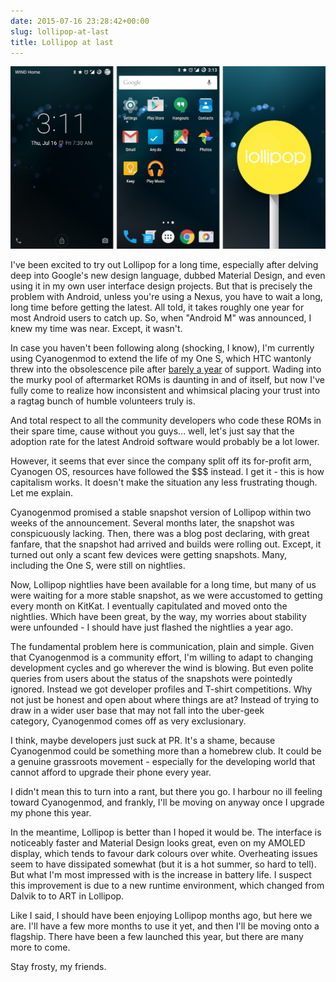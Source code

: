 ```yaml
---
date: 2015-07-16 23:28:42+00:00
slug: lollipop-at-last
title: Lollipop at last
---
```


![android screenshots](/images/android_screenshots.jpg)

I've been excited to try out Lollipop for a long time, especially after delving deep into Google's new design language, dubbed Material Design, and even using it in my own user interface design projects. But that is precisely the problem with Android, unless you're using a Nexus, you have to wait a long, long time before getting the latest. All told, it takes roughly one year for most Android users to catch up. So, when "Android M" was announced, I knew my time was near. Except, it wasn't. 

<!--more-->


In case you haven't been following along (shocking, I know), I'm currently using Cyanogenmod to extend the life of my One S, which HTC wantonly threw into the obsolescence pile after [barely a year](http://mobilesyrup.com/2013/07/02/this-is-the-end-htc-one-s-wont-get-android-4-2-update/) of support. Wading into the murky pool of aftermarket ROMs is daunting in and of itself, but now I've fully come to realize how inconsistent and whimsical placing your trust into a ragtag bunch of humble volunteers truly is.




And total respect to all the community developers who code these ROMs in their spare time, cause without you guys... well, let's just say that the adoption rate for the latest Android software would probably be a lot lower.




However, it seems that ever since the company split off its for-profit arm, Cyanogen OS, resources have followed the $$$ instead. I get it - this is how capitalism works. It doesn't make the situation any less frustrating though. Let me explain.




Cyanogenmod promised a stable snapshot version of Lollipop within two weeks of the announcement. Several months later, the snapshot was conspicuously lacking. Then, there was a blog post declaring, with great fanfare, that the snapshot had arrived and builds were rolling out. Except, it turned out only a scant few devices were getting snapshots. Many, including the One S, were still on nightlies.




Now, Lollipop nightlies have been available for a long time, but many of us were waiting for a more stable snapshot, as we were accustomed to getting every month on KitKat. I eventually capitulated and moved onto the nightlies. Which have been great, by the way, my worries about stability were unfounded - I should have just flashed the nightlies a year ago.




The fundamental problem here is communication, plain and simple. Given that Cyanogenmod is a community effort, I'm willing to adapt to changing development cycles and go wherever the wind is blowing. But even polite queries from users about the status of the snapshots were pointedly ignored. Instead we got developer profiles and T-shirt competitions. Why not just be honest and open about where things are at? Instead of trying to draw in a wider user base that may not fall into the uber-geek category, Cyanogenmod comes off as very exclusionary.




I think, maybe developers just suck at PR. It's a shame, because Cyanogenmod could be something more than a homebrew club. It could be a genuine grassroots movement - especially for the developing world that cannot afford to upgrade their phone every year.




I didn't mean this to turn into a rant, but there you go. I harbour no ill feeling toward Cyanogenmod, and frankly, I'll be moving on anyway once I upgrade my phone this year.




In the meantime, Lollipop is better than I hoped it would be. The interface is noticeably faster and Material Design looks great, even on my AMOLED display, which tends to favour dark colours over white. Overheating issues seem to have dissipated somewhat (but it is a hot summer, so hard to tell). But what I'm most impressed with is the increase in battery life. I suspect this improvement is due to a new runtime environment, which changed from Dalvik to to ART in Lollipop.




Like I said, I should have been enjoying Lollipop months ago, but here we are. I'll have a few more months to use it yet, and then I'll be moving onto a flagship. There have been a few launched this year, but there are many more to come.




Stay frosty, my friends.
